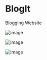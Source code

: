 # BlogIt
Blogging Website

![image](https://user-images.githubusercontent.com/66715404/174467513-462e4906-6a10-4e42-a5a3-505654cb3611.png)

![image](https://user-images.githubusercontent.com/66715404/174467520-9c3bb6d7-387f-411c-b852-8bef6ee97529.png)

![image](https://user-images.githubusercontent.com/66715404/174467526-deb5c73a-6190-4942-9232-013b1c0d8a3d.png)

